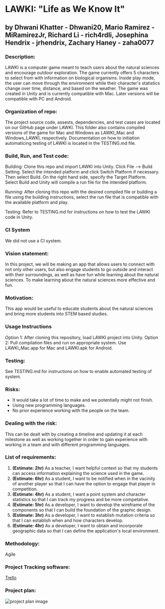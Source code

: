 # LAWKI: "Life as We Know It"
## by Dhwani Khatter - Dhwani20, Mario Ramirez - MiRamirezJr, Richard Li - rich4rdli, Josephina Hendrix - jrhendrix, Zachary Haney - zaha0077

### Description: 
LAWKI is a computer game meant to teach users about the natural sciences and encourage outdoor exploration. The game currently offers 5 characters to select from with information on biological organisms. Inside play mode, the user can move through the environment while their character's statistics change over time, distance, and based on the weather.
The game was created in Unity and is currently compatible with Mac. Later versions will be compatible with PC and Android.

### Organization of repo:
The project source code, assests, dependencies, and test cases are located on our GitHub page under LAWKI. This folder also contains compiled versions of the game for Mac and Windows as LAWKI_Mac and Windows_LAWKI, respectively. Documentation on how to initiation automaticing testing of LAWKI is located in the TESTING.md file. 

### Build, Run, and Test code:
Building: Clone this repo and import LAWKI into Unity. Click File --> Build Setting. Select the intended platform and click Switch Platform if necessary. Then select Build. On the right hand side, specify the Target Platform. Select Build and Unity will compile a run file for the intended platform.

Running: After cloning this repo with the desired compiled file or building a file using the building instructions, select the run file that is compatible with the available platform and play.

Testing: Refer to TESTING.md for instructions on how to test the LAWKI code in Unity.

### CI System
We did not use a CI system.
 
### Vision statement: 
In this project, we will be making an app that allows users to connect with not only other users, but also engage students to go outside and interact with their surroundings, as well as have fun while learning about the natural sciences.
To make learning about the natural sciences more effective and fun.

### Motivation: 
This app would be useful to educate students about the natural sciences and bring more students into STEM based studies.

### Usage Instructions
Option 1: After cloning this repository, load LAWKI project into Unity.
Option 2: Pull compilation files and run on appropriate system. Use LAWKI_Mac.app for Mac and LAWKI.apk for Android.

### Testing:
See TESTING.md for instructions on how to enable automated testing of system.

### Risks:
* It would take a lot of time to make and we potentially might not finish.
* Using new programming languages.
* No prior experience working with the people on the team.

### Dealing with the risk: 
This can be dealt with by creating a timeline and updating it at each milestone as well as working together in order to gain experience with working in a team and with different programming languages.

### List of requirements:
1. **(Estimate: 2hr)** As a teacher, I want helpful context so that my students can access information explaining the science used in the game.
2. **(Estimate: 6hr)** As a student, I want to be notified when in the vacinity of another player so that I can have the option to engage that player in competition. 
3. **(Estimate: 4hr)** As a student, I want a point system and character statistics so that I can track my progress and be more competative. 
4. **(Estimate: 5hr)** As a developer, I want to develop the wireframe of the components so that I can build the foundation of the graphic design. 
5. **(Estimate: 3hr)** As a developer, I want to establish mutation criteria so that I can establish when and how characters develop.  
6. **(Estimate: 4hr)** As a developer, I want to obtain and incorporate geographic data so that I can define the application's local environment. 

### Methodology: 
Agile

### Project Tracking software: 
[Trello](https://trello.com/b/oPpdoATT/software-dev-team-project)

### Project plan:
![project plan image](https://github.com/MiRamirezJr/Software-Dev-team-project/blob/master/Graphics/Project%20Plan.PNG)
